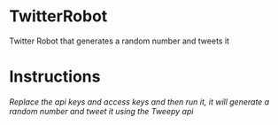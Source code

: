 # TwitterRobot
Twitter Robot that generates a random number and tweets it
# Instructions
###### Replace the api keys and access keys and then run it, it will generate a random number and tweet it using the Tweepy api
